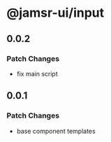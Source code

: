 # @jamsr-ui/input

## 0.0.2

### Patch Changes

- fix main script

## 0.0.1

### Patch Changes

- base component templates
